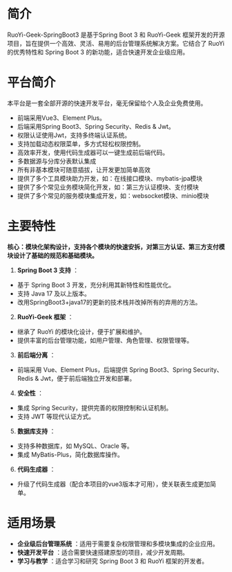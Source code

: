 # 简介

RuoYi-Geek-SpringBoot3 是基于Spring Boot 3 和 RuoYi-Geek 框架开发的开源项目，旨在提供一个高效、灵活、易用的后台管理系统解决方案。它结合了 RuoYi 的优秀特性和 Spring Boot 3 的新功能，适合快速开发企业级应用。

# 平台简介

本平台是一套全部开源的快速开发平台，毫无保留给个人及企业免费使用。

* 前端采用Vue3、Element Plus。
* 后端采用Spring Boot3、Spring Security、Redis & Jwt。
* 权限认证使用Jwt，支持多终端认证系统。
* 支持加载动态权限菜单，多方式轻松权限控制。
* 高效率开发，使用代码生成器可以一键生成前后端代码。
* 多数据源与分库分表默认集成
* 所有非基本模块可随意插拔，让开发更加简单高效
* 提供了多个工具模块助力开发，如：在线接口模块、mybatis-jpa模块
* 提供了多个常见业务模块简化开发，如：第三方认证模块、支付模块
* 提供了多个常见的服务模块集成开发，如：websocket模块、minio模块

# 主要特性

**核心：模块化架构设计，支持各个模块的快速安拆，对第三方认证、第三方支付模块设计了基础的规范和基础模块。**

1. **Spring Boot 3 支持** ：

* 基于 Spring Boot 3 开发，充分利用其新特性和性能优化。
* 支持 Java 17 及以上版本。
* 改用SpringBoot3+java17的更新的技术栈并改掉所有的弃用的方法。

2. **RuoYi-Geek 框架** ：

* 继承了 RuoYi 的模块化设计，便于扩展和维护。
* 提供丰富的后台管理功能，如用户管理、角色管理、权限管理等。

3. **前后端分离** ：
* 前端采用 Vue、Element Plus，后端提供 Spring Boot3、Spring Security、Redis & Jwt，便于前后端独立开发和部署。

4. **安全性** ：

* 集成 Spring Security，提供完善的权限控制和认证机制。
* 支持 JWT 等现代认证方式。

5. **数据库支持** ：

* 支持多种数据库，如 MySQL、Oracle 等。
* 集成 MyBatis-Plus，简化数据库操作。

6. **代码生成器** ：

* 升级了代码生成器（配合本项目的vue3版本才可用），使关联表生成更加简单。

# 适用场景

* **企业级后台管理系统** ：适用于需要复杂权限管理和多模块集成的企业应用。
* **快速开发平台** ：适合需要快速搭建原型的项目，减少开发周期。
* **学习与教学** ：适合学习和研究 Spring Boot 3 和 RuoYi 框架的开发者。
